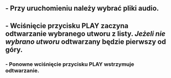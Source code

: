 ## - Przy uruchomieniu należy wybrać pliki audio.
## - Wciśnięcie przycisku PLAY zaczyna odtwarzanie wybranego utworu z listy. *Jeżeli nie wybrano utworu* odtwarzany będzie pierwszy od góry.
### - Ponowne wciśnięcie przycisku PLAY wstrzymuje odtwarzanie.
